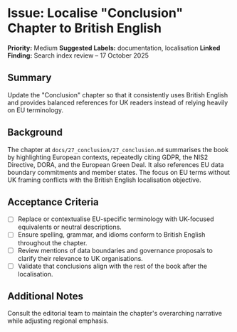 # Issue: Localise "Conclusion" Chapter to British English

**Priority:** Medium
**Suggested Labels:** documentation, localisation
**Linked Finding:** Search index review – 17 October 2025

## Summary
Update the "Conclusion" chapter so that it consistently uses British English and provides balanced references for UK readers instead of relying heavily on EU terminology.

## Background
The chapter at `docs/27_conclusion/27_conclusion.md` summarises the book by highlighting European contexts, repeatedly citing GDPR, the NIS2 Directive, DORA, and the European Green Deal. It also references EU data boundary commitments and member states. The focus on EU terms without UK framing conflicts with the British English localisation objective.

## Acceptance Criteria
- [ ] Replace or contextualise EU-specific terminology with UK-focused equivalents or neutral descriptions.
- [ ] Ensure spelling, grammar, and idioms conform to British English throughout the chapter.
- [ ] Review mentions of data boundaries and governance proposals to clarify their relevance to UK organisations.
- [ ] Validate that conclusions align with the rest of the book after the localisation.

## Additional Notes
Consult the editorial team to maintain the chapter's overarching narrative while adjusting regional emphasis.
